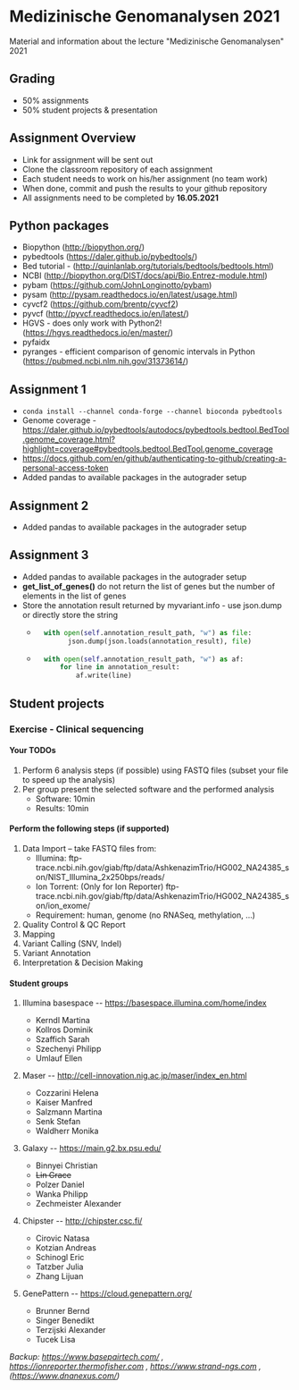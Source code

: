 # Medizinische Genomanalysen 2021
Material and information about the lecture "Medizinische Genomanalysen" 2021


## Grading
* 50% assignments
* 50% student projects & presentation

## Assignment Overview
* Link for assignment will be sent out
* Clone the classroom repository of each assignment
* Each student needs to work on his/her assignment (no team work)
* When done, commit and push the results to your github repository
* All assignments need to be completed by **16.05.2021**

## Python packages
* Biopython (http://biopython.org/)
* pybedtools (https://daler.github.io/pybedtools/)
* Bed tutorial - (http://quinlanlab.org/tutorials/bedtools/bedtools.html)
* NCBI (http://biopython.org/DIST/docs/api/Bio.Entrez-module.html)
* pybam (https://github.com/JohnLonginotto/pybam)
* pysam (http://pysam.readthedocs.io/en/latest/usage.html)
* cyvcf2 (https://github.com/brentp/cyvcf2)
* pyvcf (http://pyvcf.readthedocs.io/en/latest/)
* HGVS - does only work with Python2! (https://hgvs.readthedocs.io/en/master/)
* pyfaidx
* pyranges - efficient comparison of genomic intervals in Python (https://pubmed.ncbi.nlm.nih.gov/31373614/)



## Assignment 1
* ``conda install --channel conda-forge --channel bioconda pybedtools``
* Genome coverage - https://daler.github.io/pybedtools/autodocs/pybedtools.bedtool.BedTool.genome_coverage.html?highlight=coverage#pybedtools.bedtool.BedTool.genome_coverage
* https://docs.github.com/en/github/authenticating-to-github/creating-a-personal-access-token
* Added pandas to available packages in the autograder setup

## Assignment 2
* Added pandas to available packages in the autograder setup

## Assignment 3
* Added pandas to available packages in the autograder setup
* **get_list_of_genes()** do not return the list of genes but the number of elements in the list of genes
* Store the annotation result returned by myvariant.info - use json.dump or directly store the string
  * ```python        
      with open(self.annotation_result_path, "w") as file:
            json.dump(json.loads(annotation_result), file)
    ```
  * ```python        
      with open(self.annotation_result_path, "w") as af:
          for line in annotation_result:
              af.write(line)
    ```


## Student projects

### Exercise - Clinical sequencing

#### Your TODOs
1. Perform 6 analysis steps (if possible) using FASTQ files (subset your file to speed up the analysis)
2. Per group present the selected software and the performed analysis
   * Software: 10min 
   * Results: 10min


#### Perform the following steps (if supported)
1. Data Import – take FASTQ files from:
   * Illumina: ftp-trace.ncbi.nih.gov/giab/ftp/data/AshkenazimTrio/HG002_NA24385_son/NIST_Illumina_2x250bps/reads/  
   * Ion Torrent: (Only for Ion Reporter) ftp-trace.ncbi.nih.gov/giab/ftp/data/AshkenazimTrio/HG002_NA24385_son/ion_exome/ 
   * Requirement: human, genome (no RNASeq, methylation, …)
2. Quality Control & QC Report
3. Mapping
4. Variant Calling (SNV, Indel)
5. Variant Annotation
6. Interpretation & Decision Making

#### Student groups 
1. Illumina basespace  --  https://basespace.illumina.com/home/index 
   * Kerndl	Martina
   * Kollros	Dominik
   * Szaffich	Sarah
   * Szechenyi	Philipp
   * Umlauf	Ellen

2. Maser  --  http://cell-innovation.nig.ac.jp/maser/index_en.html
   * Cozzarini Helena
   * Kaiser	Manfred
   * Salzmann	Martina
   * Senk	Stefan   
   * Waldherr	Monika

3. Galaxy  --  https://main.g2.bx.psu.edu/ 
   * Binnyei	Christian
   * ~~Lin	Grace~~
   * Polzer	Daniel
   * Wanka	Philipp
   * Zechmeister	Alexander

4. Chipster  --  http://chipster.csc.fi/ 
   * Cirovic	Natasa
   * Kotzian	Andreas
   * Schinogl	Eric 
   * Tatzber	Julia
   * Zhang	Lijuan

5. GenePattern  --  https://cloud.genepattern.org/
   * Brunner	Bernd   
   * Singer	Benedikt
   * Terzijski	Alexander
   * Tucek	Lisa


*Backup: https://www.basepairtech.com/ , https://ionreporter.thermofisher.com , https://www.strand-ngs.com , (https://www.dnanexus.com/)*








